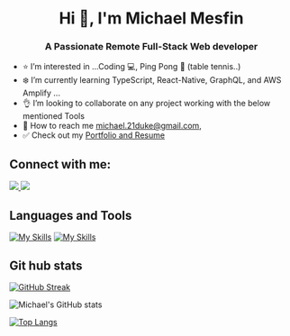<h1 align="center">Hi 👋, I'm Michael Mesfin</h1>
<h3 align="center">A Passionate Remote Full-Stack Web developer</h3>


- :star: I’m interested in ...Coding :computer:, Ping Pong :tennis: (table tennis..)
- :snowflake: I’m currently learning TypeScript, React-Native, GraphQL, and AWS Amplify ...
- :ok_hand: I’m looking to collaborate on any project working with the below mentioned Tools
- :email: How to reach me michael.21duke@gmail.com, 
- ✅ Check out my <a rel="noopener noreferrer" href="https://michael-duke.github.io/Portfolio/" target="_blank"> Portfolio and Resume </a>

## Connect with me:

<p align="left">
  <a rel="noopener"
     href="https://www.linkedin.com/in/michael-mesfin-haileyesus/"
     target="_blank"
   >
    <img src="https://skillicons.dev/icons?i=linkedin" />
  </a>
   <a rel="noopener"
     href="https://twitter.com/MikeDuke21"
     target="_blank"
   >
    <img src="https://skillicons.dev/icons?i=twitter" />
  </a>
</p>

## Languages and Tools
  
[![My Skills](https://skillicons.dev/icons?i=react,redux,jest,webpack,js,html,css,tailwind)](https://skillicons.dev)
[![My Skills](https://skillicons.dev/icons?i=git,ruby,rails,nodejs,postgres,mysql,php,laravel,vite,netlify,heroku)](https://skillicons.dev)

## Git hub stats

[![GitHub Streak](https://streak-stats.demolab.com/?user=michael-duke&theme=javascript&border_radius=4.6)](https://git.io/streak-stats)

![Michael's GitHub stats](https://github-readme-stats.vercel.app/api?username=michael-duke&show_icons=true&theme=graywhite)

[![Top Langs](https://github-readme-stats.vercel.app/api/top-langs/?username=michael-duke&layout=compact&langs_count=10)](https://github.com/anuraghazra/github-readme-stats)
<!---
michael-duke/michael-duke is a ✨ special ✨ repository because its `README.md` (this file) appears on your GitHub profile.
You can click the Preview link to take a look at your changes.
--->
